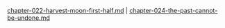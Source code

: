 [chapter-022-harvest-moon-first-half.md](./chapter-022-harvest-moon-first-half.md) | [chapter-024-the-past-cannot-be-undone.md](./chapter-024-the-past-cannot-be-undone.md) <br/>
<br/>
